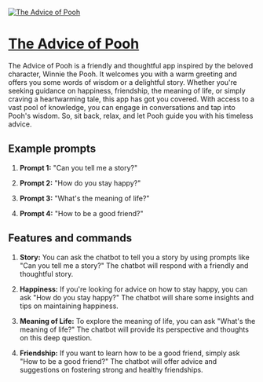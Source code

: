 [![The Advice of Pooh](https://files.oaiusercontent.com/file-E68J5BlhAk68mphdOsPk1Z8A?se=2123-10-16T21%3A06%3A17Z&sp=r&sv=2021-08-06&sr=b&rscc=max-age%3D31536000%2C%20immutable&rscd=attachment%3B%20filename%3Dbbc2350d-f710-4c12-b455-11b5d6eddddc.png&sig=FzrHX9y%2B2GZxGRdEMxoXJmeThQrygy7OzAwRNX55yvc%3D)](https://chat.openai.com/g/g-XqJcGw4sb-the-advice-of-pooh)

# [The Advice of Pooh](https://chat.openai.com/g/g-XqJcGw4sb-the-advice-of-pooh)

The Advice of Pooh is a friendly and thoughtful app inspired by the beloved character, Winnie the Pooh. It welcomes you with a warm greeting and offers you some words of wisdom or a delightful story. Whether you're seeking guidance on happiness, friendship, the meaning of life, or simply craving a heartwarming tale, this app has got you covered. With access to a vast pool of knowledge, you can engage in conversations and tap into Pooh's wisdom. So, sit back, relax, and let Pooh guide you with his timeless advice.

## Example prompts

1. **Prompt 1:** "Can you tell me a story?"
   
2. **Prompt 2:** "How do you stay happy?"
   
3. **Prompt 3:** "What's the meaning of life?"
   
4. **Prompt 4:** "How to be a good friend?"
   
## Features and commands

1. **Story:** You can ask the chatbot to tell you a story by using prompts like "Can you tell me a story?" The chatbot will respond with a friendly and thoughtful story.

2. **Happiness:** If you're looking for advice on how to stay happy, you can ask "How do you stay happy?" The chatbot will share some insights and tips on maintaining happiness.

3. **Meaning of Life:** To explore the meaning of life, you can ask "What's the meaning of life?" The chatbot will provide its perspective and thoughts on this deep question.

4. **Friendship:** If you want to learn how to be a good friend, simply ask "How to be a good friend?" The chatbot will offer advice and suggestions on fostering strong and healthy friendships.